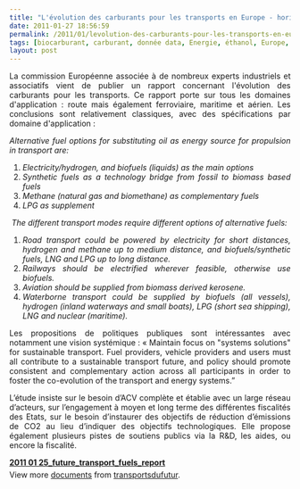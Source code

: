 ```yaml
---
title: "L'évolution des carburants pour les transports en Europe - horizon 2050"
date: 2011-01-27 18:56:59
permalink: /2011/01/levolution-des-carburants-pour-les-transports-en-europe.html
tags: [biocarburant, carburant, donnée data, Energie, éthanol, Europe, fiscalité, VE]
layout: post
---
```


<p style="text-align: justify">La commission Européenne associée à de nombreux experts industriels et associatifs vient de publier un rapport concernant l'évolution des carburants pour les transports. Ce rapport porte sur tous les domaines d'application : route mais également ferroviaire, maritime et aérien. Les conclusions sont relativement classiques, avec des spécifications par domaine d'application :   <!--more-->  </p> <p style="text-align: justify"><em>Alternative fuel options for substituting oil as energy source for propulsion in transport are: </em></p> <ol style="text-align: justify"> <li><em>Electricity/hydrogen, and biofuels (liquids) as the main options</em></li> <li><em>Synthetic fuels as a technology bridge from fossil to biomass based fuels</em></li> <li><em>Methane (natural gas and biomethane) as complementary fuels</em></li> <li><em>LPG as supplement </em></li> </ol> <p style="text-align: justify"><em> The different transport modes require different options of alternative fuels: </em></p> <ol style="text-align: justify"> <li><em>Road transport could be powered by electricity for short distances, hydrogen and methane up to medium distance, and biofuels/synthetic fuels, LNG and LPG up to long distance. </em><em></em></li> <li><em>Railways should be electrified wherever feasible, otherwise use biofuels. </em><em></em></li> <li><em>Aviation should be supplied from biomass derived kerosene. </em><em></em></li> <li><em>Waterborne transport could be supplied by biofuels (all vessels), hydrogen (inland waterways and small boats), LPG (short sea shipping), LNG and nuclear (maritime).</em></li> </ol> <p style="text-align: justify">Les propositions de politiques publiques sont intéressantes avec notamment une vision systémique : « Maintain focus on "systems solutions" for sustainable transport. Fuel providers, vehicle providers and users must all contribute to a sustainable transport future, and policy should promote consistent and complementary action across all participants in order to foster the co-evolution of the transport and energy systems.”</p> <p style="text-align: justify">L’étude insiste sur le besoin d’ACV complète et établie avec un large réseau d’acteurs, sur l’engagement à moyen et long terme des différentes fiscalités des Etats, sur le besoin d’instaurer des objectifs de réduction d’émissions de CO2 au lieu d’indiquer des objectifs technologiques. Elle propose également plusieurs pistes de soutiens publics via la R&D, les aides, ou encore la fiscalité.</p> <div style="width:477px" id="__ss_6719914"><strong style="margin:12px 0 4px"><a href="http://www.slideshare.net/transportsdufutur/2011-01-25futuretransportfuelsreport" title="2011 01 25_future_transport_fuels_report">2011 01 25_future_transport_fuels_report</a></strong><div style="padding:5px 0 12px">View more <a href="http://www.slideshare.net/">documents</a> from <a href="http://www.slideshare.net/transportsdufutur">transportsdufutur</a>.</div></div>
